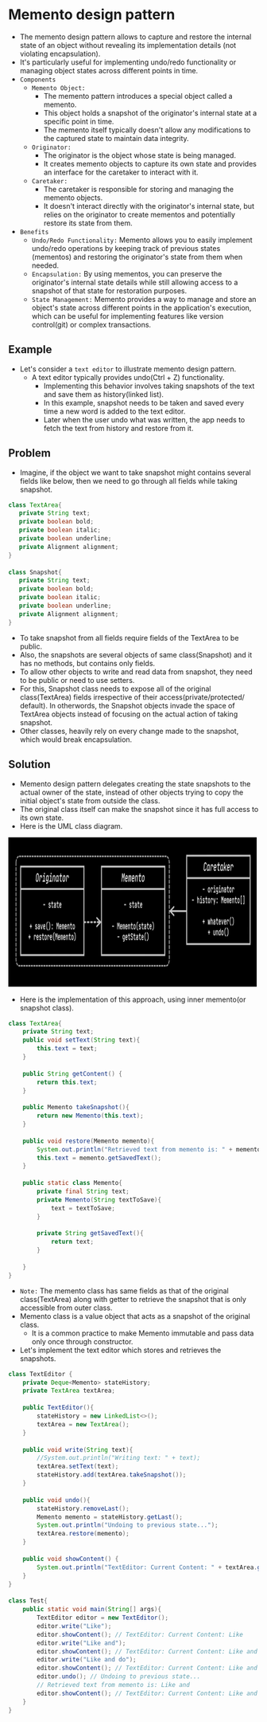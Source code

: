 # Memento design pattern
- The memento design pattern allows to capture and restore the internal state of an object without revealing its implementation details
  (not violating encapsulation). 
- It's particularly useful for implementing undo/redo functionality or managing object states across different points in time.
- `Components`
  - `Memento Object:` 
    - The memento pattern introduces a special object called a memento. 
    - This object holds a snapshot of the originator's internal state at a specific point in time. 
    - The memento itself typically doesn't allow any modifications to the captured state to maintain data integrity.
  - `Originator:` 
    - The originator is the object whose state is being managed. 
    - It creates memento objects to capture its own state and provides an interface for the caretaker to interact with it.
  - `Caretaker:` 
    - The caretaker is responsible for storing and managing the memento objects. 
    - It doesn't interact directly with the originator's internal state, but relies on the originator to create mementos and potentially restore its state from them.
- `Benefits`
  - `Undo/Redo Functionality:` Memento allows you to easily implement undo/redo operations by keeping track of previous states 
    (mementos) and restoring the originator's state from them when needed.
  - `Encapsulation:` By using mementos, you can preserve the originator's internal state details while still allowing access to a 
    snapshot of that state for restoration purposes.
  - `State Management:` Memento provides a way to manage and store an object's state across different points in the application's 
    execution, which can be useful for implementing features like version control(git) or complex transactions.

## Example
- Let's consider a `text editor` to illustrate memento design pattern.
  - A text editor typically provides undo(Ctrl + Z) functionality.
    - Implementing this behavior involves taking snapshots of the text and save them as history(linked list).
    - In this example, snapshot needs to be taken and saved every time a new word is added to the text editor.
    - Later when the user undo what was written, the app needs to fetch the text from history and restore from it.

## Problem    
- Imagine, if the object we want to take snapshot might contains several fields like below, then we need to go through all fields 
  while taking snapshot.

 ```java
 class TextArea{
    private String text;
    private boolean bold;
    private boolean italic;
    private boolean underline;
    private Alignment alignment;
 }

 class Snapshot{
    private String text;
    private boolean bold;
    private boolean italic;
    private boolean underline;
    private Alignment alignment;
 }
 ```
- To take snapshot from all fields require fields of the TextArea to be public.
- Also, the snapshots are several objects of same class(Snapshot) and it has no methods, but contains only fields.
- To allow other objects to write and read data from snapshot, they need to be public or need to use setters.
- For this, Snapshot class needs to expose all of the original class(TextArea) fields irrespective of their access(private/protected/
  default). In otherwords, the Snapshot objects invade the space of TextArea objects instead of focusing on the actual action of taking snapshot.
- Other classes, heavily rely on every change made to the snapshot, which would break encapsulation.
 
## Solution
- Memento design pattern delegates creating the state snapshots to the actual owner of the state, instead of other objects trying to 
  copy the initial object's state from outside the class.
- The original class itself can make the snapshot since it has full access to its own state.
- Here is the UML class diagram.

<img src="../../images/memento.png" height=300 width=500>

- Here is the implementation of this approach, using inner memento(or snapshot class). 

```java
class TextArea{
    private String text;
    public void setText(String text){
        this.text = text;
    }

    public String getContent() {
        return this.text;
    }

    public Memento takeSnapshot(){
        return new Memento(this.text);
    }

    public void restore(Memento memento){
        System.out.println("Retrieved text from memento is: " + memento.getSavedText());
        this.text = memento.getSavedText();
    }

    public static class Memento{
        private final String text;
        private Memento(String textToSave){
            text = textToSave;
        }

        private String getSavedText(){
            return text;
        }

    }
}
```
- `Note:` The memento class has same fields as that of the original class(TextArea) along with getter to retrieve the snapshot that is 
  only accessible from outer class.
- Memento class is a value object that acts as a snapshot of the original class.
  - It is a common practice to make Memento immutable and pass data only once through constructor.
- Let's implement the text editor which stores and retrieves the snapshots.
```java
class TextEditor {
    private Deque<Memento> stateHistory;
    private TextArea textArea;

    public TextEditor(){
        stateHistory = new LinkedList<>();
        textArea = new TextArea();
    }

    public void write(String text){
        //System.out.println("Writing text: " + text);
        textArea.setText(text);
        stateHistory.add(textArea.takeSnapshot());
    }

    public void undo(){
        stateHistory.removeLast();
        Memento memento = stateHistory.getLast();
        System.out.println("Undoing to previous state...");
        textArea.restore(memento);
    }

    public void showContent() {
        System.out.println("TextEditor: Current Content: " + textArea.getContent());
    }
}

class Test{
    public static void main(String[] args){
        TextEditor editor = new TextEditor();
        editor.write("Like");
        editor.showContent(); // TextEditor: Current Content: Like
        editor.write("Like and"); 
        editor.showContent(); // TextEditor: Current Content: Like and
        editor.write("Like and do");
        editor.showContent(); // TextEditor: Current Content: Like and do
        editor.undo(); // Undoing to previous state...
        // Retrieved text from memento is: Like and
        editor.showContent(); // TextEditor: Current Content: Like and
    }
}
```
